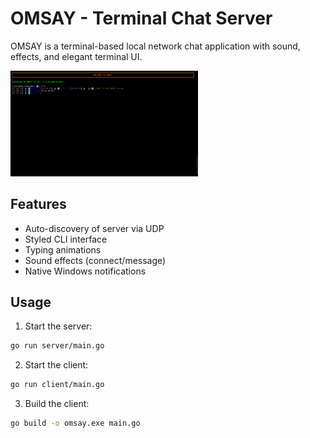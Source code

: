 # OMSAY - Terminal Chat Server

OMSAY is a terminal-based local network chat application with sound, effects, and elegant terminal UI.


<img src="assets/OMSAY.png" width="300" alt="OMSAY"/>

## Features

- Auto-discovery of server via UDP
- Styled CLI interface
- Typing animations
- Sound effects (connect/message)
- Native Windows notifications

## Usage

1. Start the server:
```bash
go run server/main.go
```

2. Start the client:
```bash
go run client/main.go
```

3. Build the client:
```bash
go build -o omsay.exe main.go
```